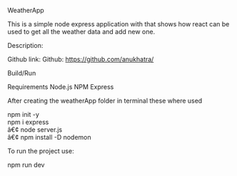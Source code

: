 WeatherApp


This is a simple node express application with that shows how react can be used to get all the weather data and add new one.

Description:

Github link:
Github: https://github.com/anukhatra/

Build/Run
  
  Requirements
	Node.js
	NPM
  Express

After creating the weatherApp folder in terminal these where used 

npm init -y       
npm i express  
â€¢	node server.js      
â€¢	npm install -D nodemon


To run the project use:

npm run dev
